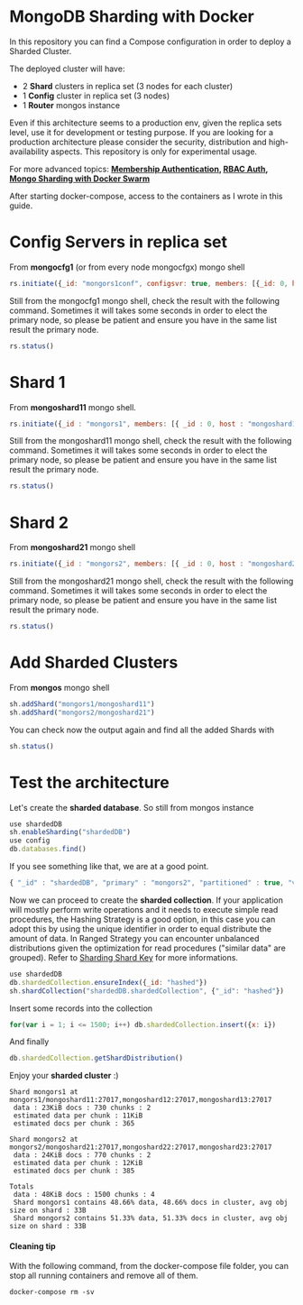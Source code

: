 # MongoDB Sharding with Docker

In this repository you can find a Compose configuration in order to deploy a Sharded Cluster.

The deployed cluster will have:

- 2 **Shard** clusters in replica set (3 nodes for each cluster)
- 1 **Config** cluster in replica set (3 nodes)
- 1 **Router** mongos instance

Even if this architecture seems to a production env, given the replica sets level, use it for development or testing purpose. If you are looking for a production architecture please consider the security, distribution and high-availability aspects. This repository is only for experimental usage.

For more advanced topics: **[Membership Authentication](https://docs.mongodb.com/manual/core/security-internal-authentication/), [RBAC Auth](https://docs.mongodb.com/manual/core/authorization/), [Mongo Sharding with Docker Swarm](https://stefanprodan.com/2018/bootstrap-mongo-clusters-docker-swarm/)**

After starting docker-compose, access to the containers as I wrote in this guide.

# Config Servers in replica set


From **mongocfg1** (or from every node mongocfgx) mongo shell

```js
rs.initiate({_id: "mongors1conf", configsvr: true, members: [{_id: 0, host: "mongocfg1"},{_id: 1, host: "mongocfg2"}, {_id: 2, host : "mongocfg3"}]})
```

Still from the mongocfg1 mongo shell, check the result with the following command. Sometimes it will takes some seconds in order to elect the primary node, so please be patient and ensure you have in the same list result the primary node.

```js
rs.status()
```

# Shard 1

From **mongoshard11** mongo shell.

```js
rs.initiate({_id : "mongors1", members: [{ _id : 0, host : "mongoshard11" },{ _id : 1, host : "mongoshard12" },{ _id : 2, host : "mongoshard13" }]})
```

Still from the mongoshard11 mongo shell, check the result with the following command. Sometimes it will takes some seconds in order to elect the primary node, so please be patient and ensure you have in the same list result the primary node.

```js
rs.status()
```

# Shard 2

From **mongoshard21** mongo shell

```js
rs.initiate({_id : "mongors2", members: [{ _id : 0, host : "mongoshard21" },{ _id : 1, host : "mongoshard22" },{ _id : 2, host : "mongoshard23" }]})
```

Still from the mongoshard21 mongo shell, check the result with the following command. Sometimes it will takes some seconds in order to elect the primary node, so please be patient and ensure you have in the same list result the primary node.

```js
rs.status()
```

# Add Sharded Clusters

From **mongos** mongo shell

```js
sh.addShard("mongors1/mongoshard11")
sh.addShard("mongors2/mongoshard21")
```

You can check now the output again and find all the added Shards with

```js
sh.status()
```

# Test the architecture

Let's create the **sharded database**. So still from mongos instance

```js
use shardedDB
sh.enableSharding("shardedDB")
use config
db.databases.find()
```

If you see something like that, we are at a good point.

```js
{ "_id" : "shardedDB", "primary" : "mongors2", "partitioned" : true, "version" : { "uuid" : UUID("14477fea-536a-47a7-9e9d-0201ea2b85f1"), "lastMod" : 1 } }
```

Now we can proceed to create the **sharded collection**. If your application will mostly perform write operations and it needs to execute simple read procedures, the Hashing Strategy is a good option, in this case you can adopt this by using the unique identifier in order to equal distribute the amount of data. In Ranged Strategy you can encounter unbalanced distributions given the optimization for read procedures ("similar data" are grouped). Refer to [Sharding Shard Key](https://docs.mongodb.com/manual/core/sharding-shard-key/) for more informations.

```js
use shardedDB
db.shardedCollection.ensureIndex({_id: "hashed"})
sh.shardCollection("shardedDB.shardedCollection", {"_id": "hashed"})
```

Insert some records into the collection

```js
for(var i = 1; i <= 1500; i++) db.shardedCollection.insert({x: i})
```

And finally

```js
db.shardedCollection.getShardDistribution()
```

Enjoy your **sharded cluster** :)

```console
Shard mongors1 at mongors1/mongoshard11:27017,mongoshard12:27017,mongoshard13:27017
 data : 23KiB docs : 730 chunks : 2
 estimated data per chunk : 11KiB
 estimated docs per chunk : 365

Shard mongors2 at mongors2/mongoshard21:27017,mongoshard22:27017,mongoshard23:27017
 data : 24KiB docs : 770 chunks : 2
 estimated data per chunk : 12KiB
 estimated docs per chunk : 385

Totals
 data : 48KiB docs : 1500 chunks : 4
 Shard mongors1 contains 48.66% data, 48.66% docs in cluster, avg obj size on shard : 33B
 Shard mongors2 contains 51.33% data, 51.33% docs in cluster, avg obj size on shard : 33B
```


#### Cleaning tip

With the following command, from the docker-compose file folder, you can stop all running containers and remove all of them.

```console
docker-compose rm -sv
```

